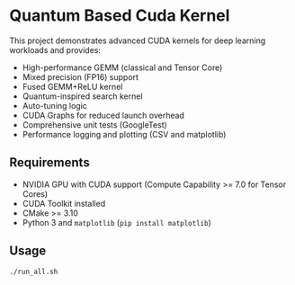 # Quantum Based Cuda Kernel

This project demonstrates advanced CUDA kernels for deep learning workloads and provides:

- High-performance GEMM (classical and Tensor Core)
- Mixed precision (FP16) support
- Fused GEMM+ReLU kernel
- Quantum-inspired search kernel
- Auto-tuning logic
- CUDA Graphs for reduced launch overhead
- Comprehensive unit tests (GoogleTest)
- Performance logging and plotting (CSV and matplotlib)

## Requirements

- NVIDIA GPU with CUDA support (Compute Capability >= 7.0 for Tensor Cores)
- CUDA Toolkit installed
- CMake >= 3.10
- Python 3 and `matplotlib` (`pip install matplotlib`)

## Usage

```bash
./run_all.sh
